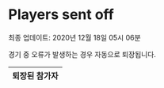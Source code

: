# Players sent off
최종 업데이트: 2020년 12월 18일 05시 06분


경기 중 오류가 발생하는 경우 자동으로 퇴장됩니다.


| 퇴장된 참가자 |
|:---:|